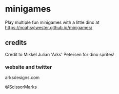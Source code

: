 # minigames

Play multiple fun minigames with a little dino at
https://noahsylwester.github.io/minigames/


## credits
Credit to Mikkel Julian 'Arks' Petersen for dino sprites!
### website and twitter
arksdesigns.com

@ScissorMarks
